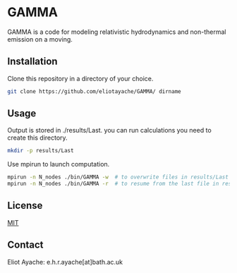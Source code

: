 # GAMMA

GAMMA is a code for modeling relativistic hydrodynamics and non-thermal emission on a moving.

## Installation

Clone this repository in a directory of your choice.

```bash
git clone https://github.com/eliotayache/GAMMA/ dirname
```

## Usage

Output is stored in ./results/Last. you can run calculations you need to create this directory.

```bash
mkdir -p results/Last
```

Use mpirun to launch computation.

```bash
mpirun -n N_nodes ./bin/GAMMA -w  # to overwrite files in results/Last
mpirun -n N_nodes ./bin/GAMMA -r  # to resume from the last file in results/Last
```

## License
[MIT](https://choosealicense.com/licenses/mit/)

## Contact
Eliot Ayache: e.h.r.ayache[at]bath.ac.uk
